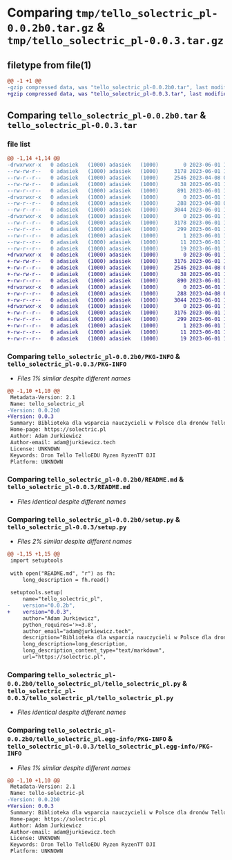 # Comparing `tmp/tello_solectric_pl-0.0.2b0.tar.gz` & `tmp/tello_solectric_pl-0.0.3.tar.gz`

## filetype from file(1)

```diff
@@ -1 +1 @@
-gzip compressed data, was "tello_solectric_pl-0.0.2b0.tar", last modified: Thu Jun  1 12:05:27 2023, max compression
+gzip compressed data, was "tello_solectric_pl-0.0.3.tar", last modified: Thu Jun  1 12:33:50 2023, max compression
```

## Comparing `tello_solectric_pl-0.0.2b0.tar` & `tello_solectric_pl-0.0.3.tar`

### file list

```diff
@@ -1,14 +1,14 @@
-drwxrwxr-x   0 adasiek   (1000) adasiek   (1000)        0 2023-06-01 12:05:27.401039 tello_solectric_pl-0.0.2b0/
--rw-rw-r--   0 adasiek   (1000) adasiek   (1000)     3178 2023-06-01 12:05:27.401039 tello_solectric_pl-0.0.2b0/PKG-INFO
--rw-r--r--   0 adasiek   (1000) adasiek   (1000)     2546 2023-04-08 09:49:02.000000 tello_solectric_pl-0.0.2b0/README.md
--rw-rw-r--   0 adasiek   (1000) adasiek   (1000)       38 2023-06-01 12:05:27.401039 tello_solectric_pl-0.0.2b0/setup.cfg
--rw-r--r--   0 adasiek   (1000) adasiek   (1000)      891 2023-06-01 12:05:16.000000 tello_solectric_pl-0.0.2b0/setup.py
-drwxrwxr-x   0 adasiek   (1000) adasiek   (1000)        0 2023-06-01 12:05:27.401039 tello_solectric_pl-0.0.2b0/tello_solectric_pl/
--rw-r--r--   0 adasiek   (1000) adasiek   (1000)      288 2023-04-08 09:32:08.000000 tello_solectric_pl-0.0.2b0/tello_solectric_pl/__init__.py
--rw-r--r--   0 adasiek   (1000) adasiek   (1000)     3044 2023-06-01 12:05:06.000000 tello_solectric_pl-0.0.2b0/tello_solectric_pl/tello_solectric_pl.py
-drwxrwxr-x   0 adasiek   (1000) adasiek   (1000)        0 2023-06-01 12:05:27.401039 tello_solectric_pl-0.0.2b0/tello_solectric_pl.egg-info/
--rw-r--r--   0 adasiek   (1000) adasiek   (1000)     3178 2023-06-01 12:05:27.000000 tello_solectric_pl-0.0.2b0/tello_solectric_pl.egg-info/PKG-INFO
--rw-r--r--   0 adasiek   (1000) adasiek   (1000)      299 2023-06-01 12:05:27.000000 tello_solectric_pl-0.0.2b0/tello_solectric_pl.egg-info/SOURCES.txt
--rw-r--r--   0 adasiek   (1000) adasiek   (1000)        1 2023-06-01 12:05:27.000000 tello_solectric_pl-0.0.2b0/tello_solectric_pl.egg-info/dependency_links.txt
--rw-r--r--   0 adasiek   (1000) adasiek   (1000)       11 2023-06-01 12:05:27.000000 tello_solectric_pl-0.0.2b0/tello_solectric_pl.egg-info/requires.txt
--rw-r--r--   0 adasiek   (1000) adasiek   (1000)       19 2023-06-01 12:05:27.000000 tello_solectric_pl-0.0.2b0/tello_solectric_pl.egg-info/top_level.txt
+drwxrwxr-x   0 adasiek   (1000) adasiek   (1000)        0 2023-06-01 12:33:50.805644 tello_solectric_pl-0.0.3/
+-rw-rw-r--   0 adasiek   (1000) adasiek   (1000)     3176 2023-06-01 12:33:50.805644 tello_solectric_pl-0.0.3/PKG-INFO
+-rw-r--r--   0 adasiek   (1000) adasiek   (1000)     2546 2023-04-08 09:49:02.000000 tello_solectric_pl-0.0.3/README.md
+-rw-rw-r--   0 adasiek   (1000) adasiek   (1000)       38 2023-06-01 12:33:50.805644 tello_solectric_pl-0.0.3/setup.cfg
+-rw-r--r--   0 adasiek   (1000) adasiek   (1000)      890 2023-06-01 12:31:52.000000 tello_solectric_pl-0.0.3/setup.py
+drwxrwxr-x   0 adasiek   (1000) adasiek   (1000)        0 2023-06-01 12:33:50.805644 tello_solectric_pl-0.0.3/tello_solectric_pl/
+-rw-r--r--   0 adasiek   (1000) adasiek   (1000)      288 2023-04-08 09:32:08.000000 tello_solectric_pl-0.0.3/tello_solectric_pl/__init__.py
+-rw-r--r--   0 adasiek   (1000) adasiek   (1000)     3044 2023-06-01 12:05:06.000000 tello_solectric_pl-0.0.3/tello_solectric_pl/tello_solectric_pl.py
+drwxrwxr-x   0 adasiek   (1000) adasiek   (1000)        0 2023-06-01 12:33:50.805644 tello_solectric_pl-0.0.3/tello_solectric_pl.egg-info/
+-rw-r--r--   0 adasiek   (1000) adasiek   (1000)     3176 2023-06-01 12:33:50.000000 tello_solectric_pl-0.0.3/tello_solectric_pl.egg-info/PKG-INFO
+-rw-r--r--   0 adasiek   (1000) adasiek   (1000)      299 2023-06-01 12:33:50.000000 tello_solectric_pl-0.0.3/tello_solectric_pl.egg-info/SOURCES.txt
+-rw-r--r--   0 adasiek   (1000) adasiek   (1000)        1 2023-06-01 12:33:50.000000 tello_solectric_pl-0.0.3/tello_solectric_pl.egg-info/dependency_links.txt
+-rw-r--r--   0 adasiek   (1000) adasiek   (1000)       11 2023-06-01 12:33:50.000000 tello_solectric_pl-0.0.3/tello_solectric_pl.egg-info/requires.txt
+-rw-r--r--   0 adasiek   (1000) adasiek   (1000)       19 2023-06-01 12:33:50.000000 tello_solectric_pl-0.0.3/tello_solectric_pl.egg-info/top_level.txt
```

### Comparing `tello_solectric_pl-0.0.2b0/PKG-INFO` & `tello_solectric_pl-0.0.3/PKG-INFO`

 * *Files 1% similar despite different names*

```diff
@@ -1,10 +1,10 @@
 Metadata-Version: 2.1
 Name: tello_solectric_pl
-Version: 0.0.2b0
+Version: 0.0.3
 Summary: Biblioteka dla wsparcia nauczycieli w Polsce dla dronów Tello-EDU oraz Ryzen TT (z wyświetlaczem LCD)
 Home-page: https://solectric.pl
 Author: Adam Jurkiewicz
 Author-email: adam@jurkiewicz.tech
 License: UNKNOWN
 Keywords: Dron Tello TelloEDU Ryzen RyzenTT DJI
 Platform: UNKNOWN
```

### Comparing `tello_solectric_pl-0.0.2b0/README.md` & `tello_solectric_pl-0.0.3/README.md`

 * *Files identical despite different names*

### Comparing `tello_solectric_pl-0.0.2b0/setup.py` & `tello_solectric_pl-0.0.3/setup.py`

 * *Files 2% similar despite different names*

```diff
@@ -1,15 +1,15 @@
 import setuptools
 
 with open("README.md", "r") as fh:
     long_description = fh.read()
 
 setuptools.setup(
     name="tello_solectric_pl",
-    version="0.0.2b",
+    version="0.0.3",
     author="Adam Jurkiewicz",
     python_requires='>=3.8',
     author_email="adam@jurkiewicz.tech",
     description="Biblioteka dla wsparcia nauczycieli w Polsce dla dronów Tello-EDU oraz Ryzen TT (z wyświetlaczem LCD)",
     long_description=long_description,
     long_description_content_type="text/markdown",
     url="https://solectric.pl",
```

### Comparing `tello_solectric_pl-0.0.2b0/tello_solectric_pl/tello_solectric_pl.py` & `tello_solectric_pl-0.0.3/tello_solectric_pl/tello_solectric_pl.py`

 * *Files identical despite different names*

### Comparing `tello_solectric_pl-0.0.2b0/tello_solectric_pl.egg-info/PKG-INFO` & `tello_solectric_pl-0.0.3/tello_solectric_pl.egg-info/PKG-INFO`

 * *Files 1% similar despite different names*

```diff
@@ -1,10 +1,10 @@
 Metadata-Version: 2.1
 Name: tello-solectric-pl
-Version: 0.0.2b0
+Version: 0.0.3
 Summary: Biblioteka dla wsparcia nauczycieli w Polsce dla dronów Tello-EDU oraz Ryzen TT (z wyświetlaczem LCD)
 Home-page: https://solectric.pl
 Author: Adam Jurkiewicz
 Author-email: adam@jurkiewicz.tech
 License: UNKNOWN
 Keywords: Dron Tello TelloEDU Ryzen RyzenTT DJI
 Platform: UNKNOWN
```

